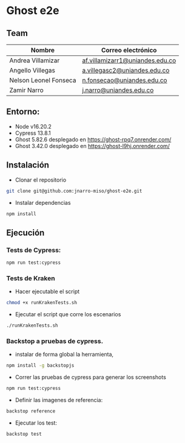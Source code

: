 # Ghost e2e

## Team

| Nombre | Correo electrónico |
| --- | ---|
| Andrea Villamizar | af.villamizarr1@uniandes.edu.co |
| Angello Villegas | a.villegasc2@uniandes.edu.co |
| Nelson Leonel Fonseca | n.fonsecao@uniandes.edu.co |
| Zamir Narro | j.narro@uniandes.edu.co |

## Entorno:
- Node v16.20.2
- Cypress 13.8.1
- Ghost 5.82.6 desplegado en https://ghost-rpq7.onrender.com/
- Ghost 3.42.0 desplegado en https://ghost-l9hj.onrender.com/

## Instalación

- Clonar el repositorio
```bash
git clone git@github.com:jnarro-miso/ghost-e2e.git
```

- Instalar dependencias
```bash
npm install
```

## Ejecución

### Tests de Cypress:
```bash
npm run test:cypress
```

### Tests de Kraken

- Hacer ejecutable el script
```bash
chmod +x runKrakenTests.sh
```

- Ejecutar el script que corre los escenarios
```bash
./runKrakenTests.sh
```

### Backstop a pruebas de cypress.
- instalar de forma global la herramienta, 
```bash
npm install -g backstopjs
```

- Correr las pruebas de cypress para generar los screenshots
```bash
npm run test:cypress
```

- Definir las imagenes de referencia:
```bash
backstop reference
```

- Ejecutar los test:
```bash
backstop test
```